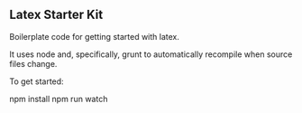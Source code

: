 ## Latex Starter Kit

Boilerplate code for getting started with latex.

It uses node and, specifically, grunt to automatically recompile when source files change.

To get started:

  npm install
  npm run watch
